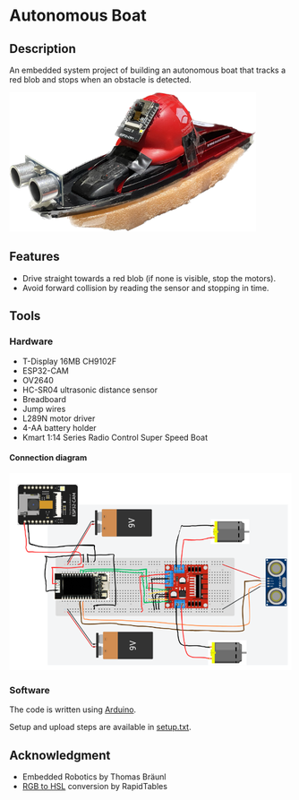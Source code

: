 # Autonomous Boat
## Description

An embedded system project of building an autonomous boat that tracks a red blob and stops when an obstacle is detected.

![boat](./imgs/boat.png)

## Features
- Drive straight towards a red blob (if none is visible, stop the motors).
- Avoid forward collision by reading the sensor and stopping in time.

## Tools
### Hardware
- T-Display 16MB CH9102F 
- ESP32-CAM
- OV2640
- HC-SR04 ultrasonic distance sensor
- Breadboard
- Jump wires
- L289N motor driver
- 4-AA battery holder
- Kmart 1:14 Series Radio Control Super Speed Boat

#### Connection diagram
![connections](./imgs/connections.png)

### Software
The code is written using [Arduino](https://www.arduino.cc/en/software). 

Setup and upload steps are available in [setup.txt](./setup.txt).

## Acknowledgment
- Embedded Robotics by Thomas Bräunl
- [RGB to HSL](https://www.rapidtables.com/convert/color/rgb-to-hsl.html) conversion by RapidTables

